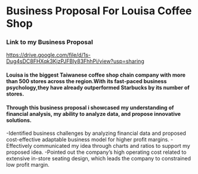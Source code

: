 # Business Proposal For Louisa Coffee Shop
### Link to my Business Proposal 
https://drive.google.com/file/d/1s-Dug4sDC8FHXqk3KjzPJFBly83FhhPi/view?usp=sharing

#### Louisa is the biggest Taiwanese coffee shop chain company with more than 500 stores across the region.With its fast-paced business psychology,they have already outperformed Starbucks by its number of stores.  
#### Through this business proposal i showcased my understanding of financial analysis, my ability to analyze data, and propose innovative solutions.﻿

-Identified business challenges by analyzing financial data and proposed cost-effective adaptable business model for higher profit margins.
-Effectively communicated my idea through charts and ratios to support my proposed idea.
-Pointed out the company’s high operating cost related to extensive in-store seating design, which leads the company to constrained low profit margin.
